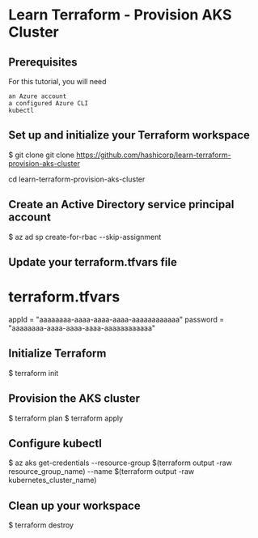 # Learn Terraform - Provision AKS Cluster

## Prerequisites


For this tutorial, you will need

    an Azure account
    a configured Azure CLI
    kubectl

## Set up and initialize your Terraform workspace

$ git clone git clone https://github.com/hashicorp/learn-terraform-provision-aks-cluster

cd learn-terraform-provision-aks-cluster

## Create an Active Directory service principal account

$ az ad sp create-for-rbac --skip-assignment

## Update your terraform.tfvars file
# terraform.tfvars
appId    = "aaaaaaaa-aaaa-aaaa-aaaa-aaaaaaaaaaaa"
password = "aaaaaaaa-aaaa-aaaa-aaaa-aaaaaaaaaaaa"

## Initialize Terraform
$ terraform init

## Provision the AKS cluster
$ terraform plan
$ terraform apply

## Configure kubectl
$ az aks get-credentials --resource-group $(terraform output -raw resource_group_name) --name $(terraform output -raw kubernetes_cluster_name)

## Clean up your workspace
$ terraform destroy
